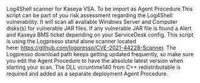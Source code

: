 Log4Shell scanner for Kaseya VSA. To be import as Agent Procedure.This script can be part of you risk assessment regarding the Log4Shell vulnerability. It will scan all available Windows Server and Computer disks(s) for vulnerable JAR files. If any vulnerable JAR file is found a Alert and Kaseya BMS ticket depending on your ServiceDesk config. This script is using the Logpresso stand alone scanner located here: https://github.com/logpresso/CVE-2021-44228-Scanner. The Logpresso download path keeps getting updated frequently, so make sure you edit the Agent Procedure to have the absolute latest version when starting your scan. The DLL vcruntime140 from C++ redistributable is required and added as a separate deployment Agent Procedure.
